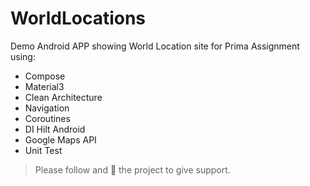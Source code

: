 # WorldLocations
Demo Android APP showing World Location site for Prima Assignment
using:

- Compose
- Material3
- Clean Architecture
- Navigation
- Coroutines
- DI Hilt Android
- Google Maps API
- Unit Test

> Please follow and :star2: the project to give support.


